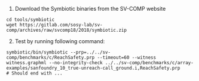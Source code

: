 1. Download the Symbiotic binaries from the SV-COMP website
```shell
cd tools/symbiotic
wget https://gitlab.com/sosy-lab/sv-comp/archives/raw/svcomp18/2018/symbiotic.zip
```

2. Test by running following command:
```shell
symbiotic/bin/symbiotic --prp=../../sv-comp/benchmarks/c/ReachSafety.prp --timeout=60 --witness witness.graphml --no-integrity-check ../../sv-comp/benchmarks/c/array-examples/sanfoundry_10_true-unreach-call_ground.i,ReachSafety.prp
# Should end with ...
```
